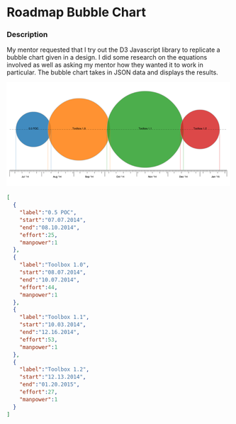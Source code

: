 # Roadmap Bubble Chart

### Description
My mentor requested that I try out the D3 Javascript library to replicate a bubble chart given in a design. I did some research on the equations involved as well as asking my mentor how they wanted it to work in particular. The bubble chart takes in JSON data and displays the results.

![Roadmap Bubble Chart Screenshot](screenshot1.png)

```json
[  
  {  
    "label":"0.5 POC",
    "start":"07.07.2014",
    "end":"08.10.2014",
    "effort":25,
    "manpower":1
  },
  {  
    "label":"Toolbox 1.0",
    "start":"08.07.2014",
    "end":"10.07.2014",
    "effort":44,
    "manpower":1
  },
  {  
    "label":"Toolbox 1.1",
    "start":"10.03.2014",
    "end":"12.16.2014",
    "effort":53,
    "manpower":1
  },
  {  
    "label":"Toolbox 1.2",
    "start":"12.13.2014",
    "end":"01.20.2015",
    "effort":27,
    "manpower":1
  }
]
```